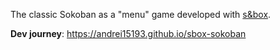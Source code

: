The classic Sokoban as a "menu" game developed with [s&box](https://sbox.facepunch.com).

**Dev journey**: https://andrei15193.github.io/sbox-sokoban